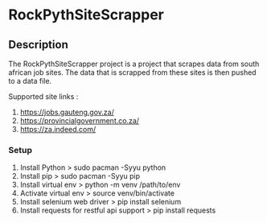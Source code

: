 # RockPythSiteScrapper

## Description
The RockPythSiteScrapper project is a project that scrapes data from south african job sites.
The data that is scrapped from these sites is then pushed to a data file.

Supported site links : 
1. https://jobs.gauteng.gov.za/
2. https://provincialgovernment.co.za/
3. https://za.indeed.com/

### Setup
1. Install Python > sudo pacman -Syyu python
2. Install pip > sudo pacman -Syyu pip
3. Install virtual env > python -m venv /path/to/env
4. Activate virtual env > source venv/bin/activate
5. Install selenium web driver > pip install selenium
6. Install requests for restful api support > pip install requests
